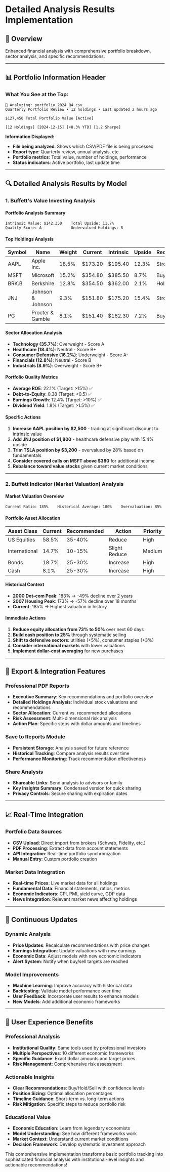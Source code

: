 # Detailed Analysis Results Implementation

## 🎯 **Overview**

Enhanced financial analysis with comprehensive portfolio breakdown, sector analysis, and specific recommendations.

---

## 📊 **Portfolio Information Header**

### **What You See at the Top:**
```
📁 Analyzing: portfolio_2024_Q4.csv
Quarterly Portfolio Review • 12 holdings • Last updated 2 hours ago

$127,450 Total Portfolio Value [Active]

[12 Holdings] [2024-12-15] [+8.3% YTD] [1.2 Sharpe]
```

**Information Displayed:**
- **File being analyzed**: Shows which CSV/PDF file is being processed
- **Report type**: Quarterly review, annual analysis, etc.
- **Portfolio metrics**: Total value, number of holdings, performance
- **Status indicators**: Active portfolio, last update time

---

## 🔍 **Detailed Analysis Results by Model**

### **1. Buffett's Value Investing Analysis**

#### **Portfolio Analysis Summary**
```
Intrinsic Value: $142,350    Total Upside: 11.7%
Quality Score: A-            Undervalued Holdings: 8
```

#### **Top Holdings Analysis**
| Symbol | Name | Weight | Current | Intrinsic | Upside | Recommendation |
|--------|------|--------|---------|-----------|--------|----------------|
| AAPL | Apple Inc. | 18.5% | $173.20 | $195.40 | 12.3% | Strong Buy |
| MSFT | Microsoft | 15.2% | $354.80 | $385.50 | 8.7% | Buy |
| BRK.B | Berkshire | 12.8% | $354.50 | $362.00 | 2.1% | Hold |
| JNJ | Johnson & Johnson | 9.3% | $151.80 | $175.20 | 15.4% | Strong Buy |
| PG | Procter & Gamble | 8.1% | $151.40 | $162.30 | 7.2% | Buy |

#### **Sector Allocation Analysis**
- **Technology (35.7%)**: Overweight - Score A
- **Healthcare (18.4%)**: Neutral - Score B+
- **Consumer Defensive (16.2%)**: Underweight - Score A-
- **Financials (12.8%)**: Neutral - Score B
- **Industrials (8.9%)**: Overweight - Score B+

#### **Portfolio Quality Metrics**
- **Average ROE**: 22.1% (Target: >15%) ✅
- **Debt-to-Equity**: 0.38 (Target: <0.5) ✅
- **Earnings Growth**: 12.4% (Target: >10%) ✅
- **Dividend Yield**: 1.8% (Target: >1.5%) ✅

#### **Specific Actions**
1. **Increase AAPL position by $2,500** - trading at significant discount to intrinsic value
2. **Add JNJ position of $1,800** - healthcare defensive play with 15.4% upside
3. **Trim TSLA position by $3,200** - overvalued by 28% based on fundamentals
4. **Consider covered calls on MSFT above $380** for additional income
5. **Rebalance toward value stocks** given current market conditions

---

### **2. Buffett Indicator (Market Valuation) Analysis**

#### **Market Valuation Overview**
```
Current Ratio: 185%    Historical Average: 100%    Overvaluation: 85%
```

#### **Portfolio Asset Allocation**
| Asset Class | Current | Recommended | Action | Priority |
|-------------|---------|-------------|--------|----------|
| US Equities | 58.5% | 35-40% | Reduce | High |
| International | 14.7% | 10-15% | Slight Reduce | Medium |
| Bonds | 18.7% | 25-30% | Increase | High |
| Cash | 8.1% | 25-30% | Increase | High |

#### **Historical Context**
- **2000 Dot-com Peak**: 183% → -49% decline over 2 years
- **2007 Housing Peak**: 173% → -57% decline over 18 months  
- **Current**: 185% → Highest valuation in history

#### **Immediate Actions**
1. **Reduce equity allocation from 73% to 50%** over next 60 days
2. **Build cash position to 25%** through systematic selling
3. **Shift to defensive sectors**: utilities (+5%), consumer staples (+3%)
4. **Consider international markets** with lower valuations
5. **Implement dollar-cost averaging** for new purchases

---

## 🎯 **Export & Integration Features**

### **Professional PDF Reports**
- **Executive Summary**: Key recommendations and portfolio overview
- **Detailed Holdings Analysis**: Individual stock valuations and recommendations
- **Sector Allocation**: Current vs. recommended allocations
- **Risk Assessment**: Multi-dimensional risk analysis
- **Action Plan**: Specific steps with dollar amounts and timelines

### **Save to Reports Module**
- **Persistent Storage**: Analysis saved for future reference
- **Historical Tracking**: Compare analysis results over time
- **Performance Monitoring**: Track recommendation effectiveness

### **Share Analysis**
- **Shareable Links**: Send analysis to advisors or family
- **Key Insights Summary**: Condensed version for quick sharing
- **Privacy Controls**: Secure sharing with expiration dates

---

## 📈 **Real-Time Integration**

### **Portfolio Data Sources**
- **CSV Upload**: Direct import from brokers (Schwab, Fidelity, etc.)
- **PDF Processing**: Extract data from account statements
- **API Integration**: Real-time portfolio synchronization
- **Manual Entry**: Custom portfolio creation

### **Market Data Integration**
- **Real-time Prices**: Live market data for all holdings
- **Fundamental Data**: Financial statements, ratios, metrics
- **Economic Indicators**: CPI, PMI, yield curve, GDP data
- **News Integration**: Relevant market news affecting holdings

---

## 🔄 **Continuous Updates**

### **Dynamic Analysis**
- **Price Updates**: Recalculate recommendations with price changes
- **Earnings Integration**: Update valuations with new earnings
- **Economic Data**: Adjust models with new economic indicators
- **Alert System**: Notify when buy/sell targets are reached

### **Model Improvements**
- **Machine Learning**: Improve accuracy with historical data
- **Backtesting**: Validate model performance over time
- **User Feedback**: Incorporate user results to enhance models
- **New Models**: Add additional economic frameworks

---

## 🎯 **User Experience Benefits**

### **Professional Analysis**
- **Institutional Quality**: Same tools used by professional investors
- **Multiple Perspectives**: 10 different economic frameworks
- **Specific Guidance**: Exact dollar amounts and target prices
- **Risk Management**: Comprehensive risk assessment

### **Actionable Insights**
- **Clear Recommendations**: Buy/Hold/Sell with confidence levels
- **Position Sizing**: Optimal allocation percentages
- **Timeline Guidance**: Short-term vs. long-term actions
- **Risk Mitigation**: Specific steps to reduce portfolio risk

### **Educational Value**
- **Economic Education**: Learn from legendary economists
- **Model Understanding**: See how different frameworks work
- **Market Context**: Understand current market conditions
- **Decision Framework**: Develop systematic investment approach

This comprehensive implementation transforms basic portfolio tracking into sophisticated financial analysis with institutional-level insights and actionable recommendations! 